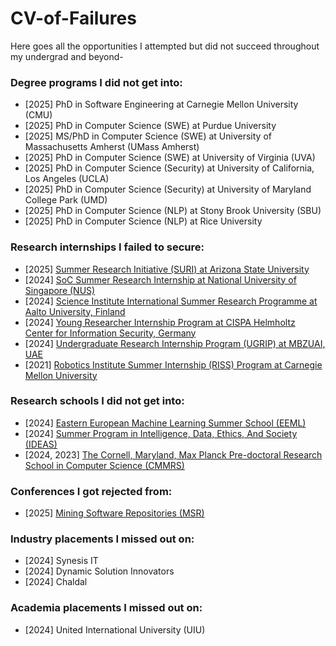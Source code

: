 # CV-of-Failures
Here goes all the opportunities I attempted but did not succeed throughout my undergrad and beyond-

### Degree programs I did not get into:
- [2025] PhD in Software Engineering at Carnegie Mellon University (CMU) <!-- list down University of Virginia, Purdue University, University of Maryland College Park, Stony Brook University, UMass Amherst, Rice University, UCLA -->
- [2025] PhD in Computer Science (SWE) at Purdue University
- [2025] MS/PhD in Computer Science (SWE) at University of Massachusetts Amherst (UMass Amherst)
- [2025] PhD in Computer Science (SWE) at University of Virginia (UVA)
- [2025] PhD in Computer Science (Security) at University of California, Los Angeles (UCLA)
- [2025] PhD in Computer Science (Security) at University of Maryland College Park (UMD)
- [2025] PhD in Computer Science (NLP) at Stony Brook University (SBU)
- [2025] PhD in Computer Science (NLP) at Rice University

### Research internships I failed to secure:
- [2025] [Summer Research Initiative (SURI) at Arizona State University](https://students.engineering.asu.edu/graduate/research/suri/)
- [2024] [SoC Summer Research Internship at National University of Singapore (NUS)](https://www.comp.nus.edu.sg/programmes/pg/workshops/res-internship/)
- [2024] [Science Institute International Summer Research Programme at Aalto University, Finland](https://www.aalto.fi/en/aalto-science-institute-asci/aalto-science-institute-international-summer-research-programme)
- [2024] [Young Researcher Internship Program at CISPA Helmholtz Center for Information Security, Germany](https://career.cispa.de/yrip.html)
- [2024] [Undergraduate Research Internship Program (UGRIP) at MBZUAI, UAE](https://www.mbzuai.ac.ae/en/ugrip)
- [2021] [Robotics Institute Summer Internship (RISS) Program at Carnegie Mellon University](https://riss.ri.cmu.edu/)

### Research schools I did not get into:
- [2024] [Eastern European Machine Learning Summer School (EEML)](https://www.eeml.eu/home)
- [2024] [Summer Program in Intelligence, Data, Ethics, And Society (IDEAS)](https://sites.google.com/view/ideas-summer-program/home?authuser=0)
- [2024, 2023] [The Cornell, Maryland, Max Planck Pre-doctoral Research School in Computer Science (CMMRS)](https://cmmrs.mpi-sws.org/)

### Conferences I got rejected from:
- [2025] [Mining Software Repositories (MSR)](https://2025.msrconf.org/)

### Industry placements I missed out on:
- [2024] Synesis IT
- [2024] Dynamic Solution Innovators
- [2024] Chaldal

### Academia placements I missed out on:
- [2024] United International University (UIU)